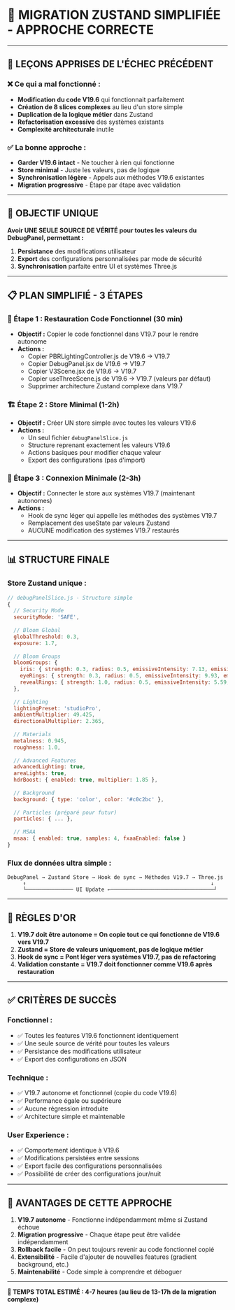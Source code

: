 # 🎯 **MIGRATION ZUSTAND SIMPLIFIÉE - APPROCHE CORRECTE**

---

## 🚨 **LEÇONS APPRISES DE L'ÉCHEC PRÉCÉDENT**

### **❌ Ce qui a mal fonctionné :**
- **Modification du code V19.6** qui fonctionnait parfaitement
- **Création de 8 slices complexes** au lieu d'un store simple
- **Duplication de la logique métier** dans Zustand
- **Refactorisation excessive** des systèmes existants
- **Complexité architecturale** inutile

### **✅ La bonne approche :**
- **Garder V19.6 intact** - Ne toucher à rien qui fonctionne
- **Store minimal** - Juste les valeurs, pas de logique
- **Synchronisation légère** - Appels aux méthodes V19.6 existantes
- **Migration progressive** - Étape par étape avec validation

---

## 🎯 **OBJECTIF UNIQUE**

**Avoir UNE SEULE SOURCE DE VÉRITÉ pour toutes les valeurs du DebugPanel, permettant :**
1. **Persistance** des modifications utilisateur
2. **Export** des configurations personnalisées par mode de sécurité
3. **Synchronisation** parfaite entre UI et systèmes Three.js

---

## 📋 **PLAN SIMPLIFIÉ - 3 ÉTAPES**

### **🔧 Étape 1 : Restauration Code Fonctionnel (30 min)**
- **Objectif :** Copier le code fonctionnel dans V19.7 pour le rendre autonome
- **Actions :**
  - Copier PBRLightingController.js de V19.6 → V19.7
  - Copier DebugPanel.jsx de V19.6 → V19.7
  - Copier V3Scene.jsx de V19.6 → V19.7
  - Copier useThreeScene.js de V19.6 → V19.7 (valeurs par défaut)
  - Supprimer architecture Zustand complexe dans V19.7

### **🏗️ Étape 2 : Store Minimal (1-2h)**
- **Objectif :** Créer UN store simple avec toutes les valeurs V19.6
- **Actions :**
  - Un seul fichier `debugPanelSlice.js`
  - Structure reprenant exactement les valeurs V19.6
  - Actions basiques pour modifier chaque valeur
  - Export des configurations (pas d'import)

### **🔗 Étape 3 : Connexion Minimale (2-3h)**
- **Objectif :** Connecter le store aux systèmes V19.7 (maintenant autonomes)
- **Actions :**
  - Hook de sync léger qui appelle les méthodes des systèmes V19.7
  - Remplacement des useState par valeurs Zustand
  - AUCUNE modification des systèmes V19.7 restaurés

---

## 📊 **STRUCTURE FINALE**

### **Store Zustand unique :**
```javascript
// debugPanelSlice.js - Structure simple
{
  // Security Mode
  securityMode: 'SAFE',
  
  // Bloom Global  
  globalThreshold: 0.3,
  exposure: 1.7,
  
  // Bloom Groups
  bloomGroups: {
    iris: { strength: 0.3, radius: 0.5, emissiveIntensity: 7.13, emissive: '#FFD93D' },
    eyeRings: { strength: 0.3, radius: 0.5, emissiveIntensity: 9.93, emissive: '#FFD93D' },
    revealRings: { strength: 1.0, radius: 0.5, emissiveIntensity: 5.59, emissive: '#00ff88' }
  },
  
  // Lighting
  lightingPreset: 'studioPro',
  ambientMultiplier: 49.425,
  directionalMultiplier: 2.365,
  
  // Materials
  metalness: 0.945,
  roughness: 1.0,
  
  // Advanced Features
  advancedLighting: true,
  areaLights: true,
  hdrBoost: { enabled: true, multiplier: 1.85 },
  
  // Background
  background: { type: 'color', color: '#c0c2bc' },
  
  // Particles (préparé pour futur)
  particles: { ... },
  
  // MSAA
  msaa: { enabled: true, samples: 4, fxaaEnabled: false }
}
```

### **Flux de données ultra simple :**
```
DebugPanel → Zustand Store → Hook de sync → Méthodes V19.7 → Three.js
     ↑                                                           ↓
     └─────────────── UI Update ←─────────────────────────────────┘
```

---

## 🔑 **RÈGLES D'OR**

1. **V19.7 doit être autonome = On copie tout ce qui fonctionne de V19.6 vers V19.7**
2. **Zustand = Store de valeurs uniquement, pas de logique métier**
3. **Hook de sync = Pont léger vers systèmes V19.7, pas de refactoring**
4. **Validation constante = V19.7 doit fonctionner comme V19.6 après restauration**

---

## ✅ **CRITÈRES DE SUCCÈS**

### **Fonctionnel :**
- ✅ Toutes les features V19.6 fonctionnent identiquement
- ✅ Une seule source de vérité pour toutes les valeurs
- ✅ Persistance des modifications utilisateur
- ✅ Export des configurations en JSON

### **Technique :**
- ✅ V19.7 autonome et fonctionnel (copie du code V19.6)
- ✅ Performance égale ou supérieure
- ✅ Aucune régression introduite
- ✅ Architecture simple et maintenable

### **User Experience :**
- ✅ Comportement identique à V19.6
- ✅ Modifications persistées entre sessions
- ✅ Export facile des configurations personnalisées
- ✅ Possibilité de créer des configurations jour/nuit

---

## 🚀 **AVANTAGES DE CETTE APPROCHE**

1. **V19.7 autonome** - Fonctionne indépendamment même si Zustand échoue
2. **Migration progressive** - Chaque étape peut être validée indépendamment
3. **Rollback facile** - On peut toujours revenir au code fonctionnel copié
4. **Extensibilité** - Facile d'ajouter de nouvelles features (gradient background, etc.)
5. **Maintenabilité** - Code simple à comprendre et déboguer

---

**🎯 TEMPS TOTAL ESTIMÉ : 4-7 heures (au lieu de 13-17h de la migration complexe)**